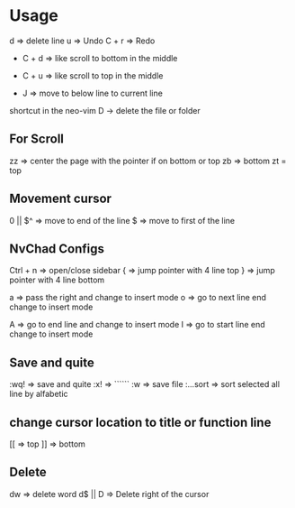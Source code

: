 # Usage


d => delete line
u => Undo
C + r => Redo




- C + d => like scroll to bottom in the middle
- C + u => like scroll to top in the middle



- J => move to below line to current line


shortcut in the neo-vim
D -> delete the file or folder 

## For Scroll
zz => center the page with the pointer if on bottom or top 
zb => bottom
zt = top

## Movement cursor
0 || $^ => move to end of the line
$ => move to first of the line
 
## NvChad Configs

Ctrl + n => open/close sidebar 
{ => jump pointer with  4 line top
} => jump pointer with  4 line bottom


a => pass the right and change to insert mode
o => go to next line end change to insert mode
    
A => go to end line and change to insert mode
I => go to start line end change to insert mode


## Save and quite
:wq! => save and quite
:x! => ``````
:w => save file
:...sort => sort selected all line by alfabetic



## change cursor location to title or function line
[[ => top
]] => bottom

## Delete 

dw => delete word
d$ || D => Delete right of the cursor
